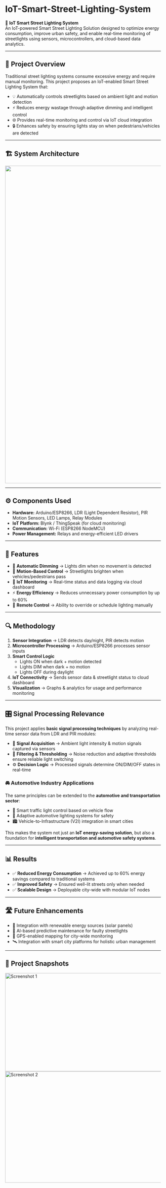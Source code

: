 # IoT-Smart-Street-Lighting-System

🌆 **IoT Smart Street Lighting System**  
An IoT-powered Smart Street Lighting Solution designed to optimize energy consumption, improve urban safety, and enable real-time monitoring of streetlights using sensors, microcontrollers, and cloud-based data analytics.

---

## 📌 Project Overview  

Traditional street lighting systems consume excessive energy and require manual monitoring. This project proposes an IoT-enabled Smart Street Lighting System that:  

- 💡 Automatically controls streetlights based on ambient light and motion detection  
- ⚡ Reduces energy wastage through adaptive dimming and intelligent control  
- 🌐 Provides real-time monitoring and control via IoT cloud integration  
- 🔒 Enhances safety by ensuring lights stay on when pedestrians/vehicles are detected  

---

## 🏗️ System Architecture  

<p align="center">
  <img width="1536" height="1024" alt="ChatGPT Image Aug 17, 2025 at 01_34_59 PM" src="https://github.com/user-attachments/assets/083bcb01-65e9-41d0-bed2-b7d107488052" />
</p>  


---

## ⚙️ Components Used  

- **Hardware:** Arduino/ESP8266, LDR (Light Dependent Resistor), PIR Motion Sensors, LED Lamps, Relay Modules  
- **IoT Platform:** Blynk / ThingSpeak (for cloud monitoring)  
- **Communication:** Wi-Fi (ESP8266 NodeMCU)  
- **Power Management:** Relays and energy-efficient LED drivers  

---

## 🚀 Features  

- 🌙 **Automatic Dimming** → Lights dim when no movement is detected  
- 🚶 **Motion-Based Control** → Streetlights brighten when vehicles/pedestrians pass  
- 📡 **IoT Monitoring** → Real-time status and data logging via cloud dashboard  
- ⚡ **Energy Efficiency** → Reduces unnecessary power consumption by up to 60%  
- 🔧 **Remote Control** → Ability to override or schedule lighting manually  

---

## 🔍 Methodology  

1. **Sensor Integration** → LDR detects day/night, PIR detects motion  
2. **Microcontroller Processing** → Arduino/ESP8266 processes sensor inputs  
3. **Smart Control Logic**  
   - Lights ON when dark + motion detected  
   - Lights DIM when dark + no motion  
   - Lights OFF during daylight  
4. **IoT Connectivity** → Sends sensor data & streetlight status to cloud dashboard  
5. **Visualization** → Graphs & analytics for usage and performance monitoring  

---

## 🎛️ Signal Processing Relevance  

This project applies **basic signal processing techniques** by analyzing real-time sensor data from LDR and PIR modules:  

- 📡 **Signal Acquisition** → Ambient light intensity & motion signals captured via sensors  
- 🔎 **Filtering & Thresholding** → Noise reduction and adaptive thresholds ensure reliable light switching  
- ⚙️ **Decision Logic** → Processed signals determine ON/DIM/OFF states in real-time  

### 🚘 Automotive Industry Applications  
The same principles can be extended to the **automotive and transportation sector**:  
- 🚦 Smart traffic light control based on vehicle flow  
- 🚗 Adaptive automotive lighting systems for safety  
- 🏙️ Vehicle-to-Infrastructure (V2I) integration in smart cities  

This makes the system not just an **IoT energy-saving solution**, but also a foundation for **intelligent transportation and automotive safety systems**.  

---

## 📊 Results  

- ✅ **Reduced Energy Consumption** → Achieved up to 60% energy savings compared to traditional systems  
- ✅ **Improved Safety** → Ensured well-lit streets only when needed  
- ✅ **Scalable Design** → Deployable city-wide with modular IoT nodes  

---

## 🛣️ Future Enhancements  

- 🔌 Integration with renewable energy sources (solar panels)  
- 🤖 AI-based predictive maintenance for faulty streetlights  
- 📍 GPS-enabled mapping for city-wide monitoring  
- 🛰️ Integration with smart city platforms for holistic urban management  

---

## 📸 Project Snapshots  

<img width="596" height="317" alt="Screenshot 1" src="https://github.com/user-attachments/assets/e0f7e8f5-74ae-479c-9486-fac7337e67a1" />  
<img width="636" height="359" alt="Screenshot 2" src="https://github.com/user-attachments/assets/1a88c9ac-79c4-482c-9d2c-67ca1de6994a" />  
